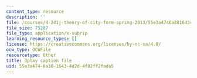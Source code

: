```yaml
---
content_type: resource
description: ''
file: /courses/4-241j-theory-of-city-form-spring-2013/55e3a4746a3816434d2d4f82ff2fada5_MOcWRURkmS0.srt
file_size: 75287
file_type: application/x-subrip
learning_resource_types: []
license: https://creativecommons.org/licenses/by-nc-sa/4.0/
ocw_type: OCWFile
resourcetype: Other
title: 3play caption file
uid: 55e3a474-6a38-1643-4d2d-4f82ff2fada5
---
```

